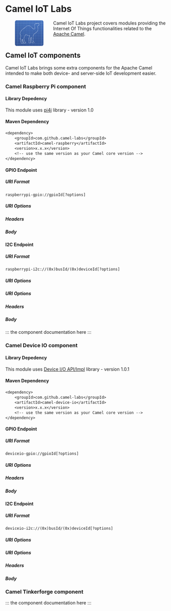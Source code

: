# Camel IoT Labs

<a href="https://github.com/camel-labs/camel-labs"><img src="../camel-labs.png" align="left" height="80" hspace="30"></a>
Camel IoT Labs project covers modules providing the Internet Of Things functionalities related to the 
[Apache Camel](http://camel.apache.org).
<br><br>

## Camel IoT components

Camel IoT Labs brings some extra components for the Apache Camel intended to make both device- and server-side IoT
development easier.

### Camel Raspberry Pi component

#### Library Depedency
This module uses [pi4j](http://pi4j.com/) library - version 1.0

#### Maven Dependency
```
<dependency>
    <groupId>com.github.camel-labs</groupId>
    <artifactId>camel-raspberry</artifactId>
    <version>x.x.x</version>
    <!-- use the same version as your Camel core version -->
</dependency>
```

#### GPIO Endpoint
##### URI Format
```
raspberrypi-gpio://gpioId[?options]
```

##### URI Options
##### Headers
##### Body

#### I2C Endpoint
##### URI Format
```
raspberrypi-i2c://(0x)busId/(0x)deviceId[?options]
```

##### URI Options
##### URI Options
##### Headers
##### Body

::: the component documentation here :::

### Camel Device IO component

#### Library Depedency
This module uses [Device I/O API/Impl](https://wiki.openjdk.java.net/display/dio/Main) library - version 1.0.1

#### Maven Dependency
```
<dependency>
    <groupId>com.github.camel-labs</groupId>
    <artifactId>camel-device-io</artifactId>
    <version>x.x.x</version>
    <!-- use the same version as your Camel core version -->
</dependency>
```

#### GPIO Endpoint
##### URI Format
```
deviceio-gpio://gpioId[?options]
```

##### URI Options
##### Headers
##### Body

#### I2C Endpoint
##### URI Format
```
deviceio-i2c://(0x)busId/(0x)deviceId[?options]
```

##### URI Options
##### URI Options
##### Headers
##### Body

### Camel Tinkerforge component

::: the component documentation here :::
